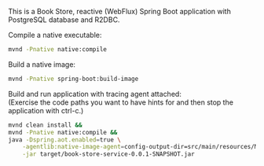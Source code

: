This is a Book Store, reactive (WebFlux) Spring Boot application with PostgreSQL database and R2DBC.

Compile a native executable:
```bash
mvnd -Pnative native:compile 
```

Build a native image:
```bash
mvnd -Pnative spring-boot:build-image
```

Build and run application with tracing agent attached:<br>
(Exercise the code paths you want to have hints for and then stop the application with ctrl-c.)
```bash
mvnd clean install &&
mvnd -Pnative native:compile &&
java -Dspring.aot.enabled=true \
    -agentlib:native-image-agent=config-output-dir=src/main/resources/META-INF/native-image \
    -jar target/book-store-service-0.0.1-SNAPSHOT.jar
```